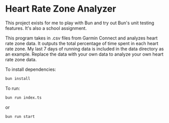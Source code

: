 # Heart Rate Zone Analyzer

This project exists for me to play with Bun and try out Bun's unit testing features. It's also a school assignment.

This program takes in .csv files from Garmin Connect and analyzes heart rate zone data. It outputs the total percentage of time spent in each heart rate zone. My last 7 days of running data is included in the data directory as an example. Replace the data with your own data to analyze your own heart rate zone data.

To install dependencies:

```bash
bun install
```

To run:

```bash
bun run index.ts
```
or 

```bash
bun run start
```
